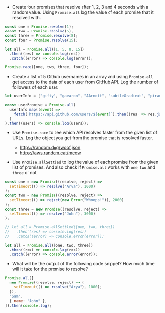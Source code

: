 - Create four promises that resolve after 1, 2, 3 and 4 seconds with a random value. Using `Promise.all` log the value of each promise that it resolved with.

```js
const one = Promise.resolve(1);
const two = Promise.resolve(5);
const three = Promise.resolve(8);
const four = Promise.resolve(15);

let all = Promise.all([1, 5, 8, 15])
  .then((res) => console.log(res))
  .catch((error) => console.log(error));

Promise.race([one, two, three, four]);
```

- Create a list of 5 Github usernames in an array and using `Promise.all` get access to the data of each user from GitHub API. Log the number of followers of each user.

```js
let userInfo = ["gifty", "gaearon", "AArnott", "subtleGradient", "piranha"];

const userPromise = Promise.all(
  userInfo.map((event) =>
    fetch(`https://api.github.com/users/${event}`).then((res) => res.json())
  )
).then((users) => console.log(users));
```

- Use `Promise.race` to see which API resolves faster from the given list of URLs. Log the object you get from the promise that is resolved faster.

  - https://random.dog/woof.json
  - https://aws.random.cat/meow

- Use `Promise.allSettled` to log the value of each promise from the given list of promises. And also check if `Promise.all` works with `one`, `two` and `three` or not

```js
const one = new Promise((resolve, reject) =>
  setTimeout(() => resolve("Arya"), 1000)
);
const two = new Promise((resolve, reject) =>
  setTimeout(() => reject(new Error("Whoops!")), 2000)
);
const three = new Promise((resolve, reject) =>
  setTimeout(() => resolve("John"), 3000)
);

// let all = Promise.allSettled([one, two, three])
//   .then((res) => console.log(res))
//   .catch((error) => console.error(error));

let all = Promise.all([one, two, three])
  .then((res) => console.log(res))
  .catch((error) => console.error(error));
```

- What will be the output of the following code snippet? How much time will it take for the promise to resolve?

```js
Promise.all([
  new Promise((resolve, reject) => {
    setTimeout(() => resolve("Arya"), 1000);
  }),
  "Sam",
  { name: "John" },
]).then(console.log);
```
